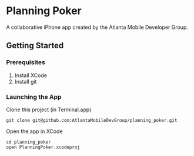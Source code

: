 # Planning Poker

A collaborative iPhone app created by the Atlanta Mobile Developer Group.

## Getting Started

### Prerequisites

1. Install XCode
2. Install git

### Launching the App

Clone this project (in Terminal.app)

    git clone git@github.com:AtlantaMobileDevGroup/planning_poker.git

Open the app in XCode

	cd planning_poker
	open PlanningPoker.xcodeproj